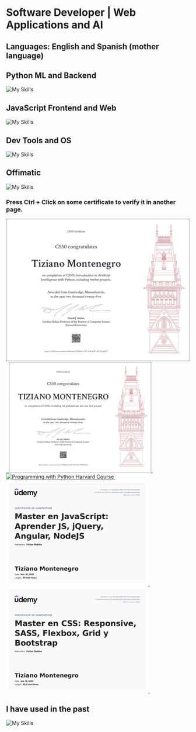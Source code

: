 # Software Developer | Web Applications and AI
<!--
[](url)![banner (3)](https://github.com/TiziDevScripter/TiziDevScripter/assets/91438170/9289d541-ee93-4b69-8b72-81ac878e8cda)
-->

<!--
## I'm introducing myself in the world of AI, Web 3.0, crypto, smart contracts, and blockchain.
-->
## Languages: English and Spanish (mother language)

<!--
<h1 align="center"> Hello there!✌ I'm Tiziano Montenegro.😁 </h1>

![banner (3)](https://github.com/TiziDevScripter/TiziDevScripter/assets/91438170/9289d541-ee93-4b69-8b72-81ac878e8cda)

## Operative Systems
[![My Skills](https://skillicons.dev/icons?i=debian,windows)](https://skillicons.dev)
-->

## Python ML and Backend
![My Skills](https://go-skill-icons.vercel.app/api/icons?i=python,sqlite,flask,scikitlearn,tensorflow,anaconda)

## JavaScript Frontend and Web
![My Skills](https://go-skill-icons.vercel.app/api/icons?i=typescript,react,gsap,javascript,html,css)
<!--
![My Skills](https://go-skill-icons.vercel.app/api/icons?i=angular,tailwindcss,astro)
-->

## Dev Tools and OS
![My Skills](https://go-skill-icons.vercel.app/api/icons?i=git,github,vite,cursor,vscode,sublime,debian,windows,wezterm)
<!--
## AIs I usually use
![My Skills](https://go-skill-icons.vercel.app/api/icons?i=claude,chatgpt,deepseek)
-->
## Offimatic
![My Skills](https://go-skill-icons.vercel.app/api/icons?i=excel,word,powerpoint,capcut)


<!--
## Goals
Be able to build AI models 
-->
<!--
[![My Skills](https://skillicons.dev/icons?i=solidity,django,cpp)](https://skillicons.dev)
-->

<!--
[![My Skills](https://skillicons.dev/icons?i=python,flask,javascript,typescript,html,css,react&perline=3)](https://skillicons.dev)
# CONTACT
<a href="mailto:tizianomontenegro07@gmail.com?Subject=I%20want%20propose%20you%20something" target="_blank" rel="noreferrer"><img src="https://user-images.githubusercontent.com/48330849/172060688-5e1bf6ca-7bb9-43a2-b202-001170434946.png"  width="45"></a>
-->

<!-- ## 💼 🛠 &nbsp;Languages and Tools : -->

<!-- <img src="" title="" alt="" width="40" height="40"/>&nbsp; -->

### Press Ctrl + Click on some certificate to verify it in another page.

<a href="https://certificates.cs50.io/e7bf8cba-c7d7-4a4f-bc87-a87c23cda397.pdf?size=letter" target="_blank">
  <img src="https://github.com/TizianoMontenegro/CERTIFICATES/blob/main/CS50AI.png" title="Artificial Intelligence Harvard Course" alt="Artificial Intelligence Computer Science Harvard Course" width="790"/>&nbsp;
</a>
<a href="https://certificates.cs50.io/7bb466dd-c10b-4769-bf63-4c885013b122.pdf?size=letter" target="_blank">
  <img src="https://github.com/TizianoMontenegro/CERTIFICATES/blob/main/CS50x.png" title="Computer Science Harvard Course" alt="Computer Science Harvard Course" width="390"/>&nbsp;
</a>
<a href="https://certificates.cs50.io/393d42d4-3530-41ae-8af1-4c5e5377cdf1.pdf?size=letter" target="_blank">
  <img src="https://certificates.cs50.io/393d42d4-3530-41ae-8af1-4c5e5377cdf1.png?size=letter" title="Programming with Python Harvard Course" alt="Programming with Python Harvard Course" width="390"/>&nbsp;
</a>
<a href="https://www.udemy.com/certificate/UC-35d8e60e-b268-4c04-9f90-f9fb3e614390/" target="_blank">
  <img src="https://github.com/TizianoMontenegro/CERTIFICATES/blob/main/UC-35d8e60e-b268-4c04-9f90-f9fb3e614390.jpg" title="Master in JavaScript" alt="Master in JavaScript" width="390"/>&nbsp;
</a>
<a href="https://www.udemy.com/certificate/UC-412cea72-9b35-427b-8019-cda1f36dc946/" target="_blank">
  <img src="https://github.com/TizianoMontenegro/CERTIFICATES/blob/main/UC-412cea72-9b35-427b-8019-cda1f36dc946.jpg" title="Master in CSS" alt="Master in CSS" width="390"/>&nbsp;
</a>


## I have used in the past
![My Skills](https://go-skill-icons.vercel.app/api/icons?i=c,nextjs,tailwindcss,jquery,bootstrap,pycharm)

<!--
#### In course one of Artificial Intelligence with Python
-->
<!--
## 📋 Current Goals
- [ ] Learn Git well enough. 
- [ ] Become Data Science or Cibersecurity or Backend.
- [ ] Develop in projects Open Source. 
-->
